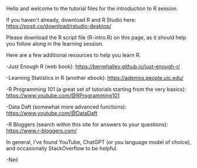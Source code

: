 Hello and welcome to the tutorial files for the introduction to R session.

If you haven't already, download R and R Studio here: https://posit.co/download/rstudio-desktop/

Please download the R script file (R-intro.R) on this page, as it should help you follow along in the learning session. 

Here are a few additional resources to help you learn R.

-Just Enough R (web book): https://benwhalley.github.io/just-enough-r/

-Learning Statistics in R (another ebook): https://ademos.people.uic.edu/

-R Programming 101 (a great set of tutorials starting from the very basics): https://www.youtube.com/@RProgramming101

-Data Daft (somewhat more advanced functions): https://www.youtube.com/@DataDaft

-R Bloggers (search within this site for answers to your questions): https://www.r-bloggers.com/

In general, I've found YouTube, ChatGPT (or you language model of choice), and occasionally StackOverflow to be helpful.

-Neil
